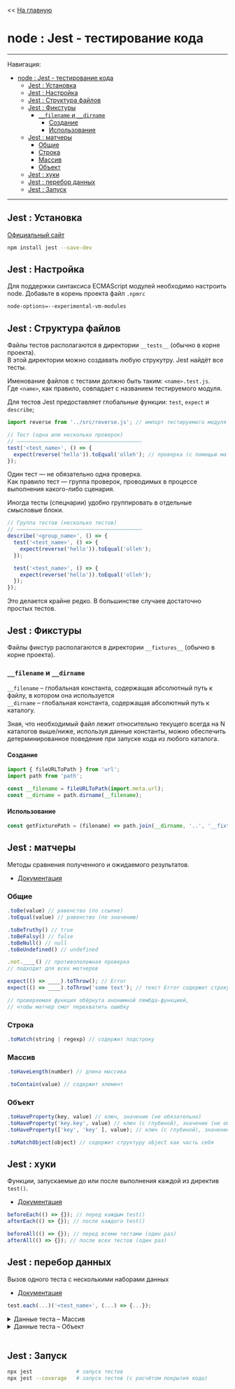 << [На главную](../README.md)

# node : Jest - тестирование кода

---

Навигация:

- [node : Jest - тестирование кода](#node--jest---тестирование-кода)
  - [Jest : Установка](#jest--установка)
  - [Jest : Настройка](#jest--настройка)
  - [Jest : Структура файлов](#jest--структура-файлов)
  - [Jest : Фикстуры](#jest--фикстуры)
    - [`__filename` и `__dirname`](#__filename-и-__dirname)
      - [Создание](#создание)
      - [Использование](#использование)
  - [Jest : матчеры](#jest--матчеры)
    - [Общие](#общие)
    - [Строка](#строка)
    - [Массив](#массив)
    - [Объект](#объект)
  - [Jest : хуки](#jest--хуки)
  - [Jest : перебор данных](#jest--перебор-данных)
  - [Jest : Запуск](#jest--запуск)

---

## Jest : Установка

[Официальный сайт](https://jestjs.io/)

```bash
npm install jest --save-dev
```

## Jest : Настройка

Для поддержки синтаксиса ECMAScript модулей необходимо настроить node.
Добавьте в корень проекта файл `.npmrc`

```bash
node-options=--experimental-vm-modules
```

## Jest : Структура файлов

Файлы тестов располагаются в директории `__tests__` (обычно в корне проекта).  
В этой директории можно создавать любую струкутру. Jest найдёт все тесты.

Именование файлов с тестами должно быть таким: `<name>.test.js`.  
Где `<name>`, как правило, совпадает с названием тестируемого модуля.

Для тестов Jest предоставляет глобальные функции: `test`, `expect` и `describe`;

```js
import reverse from '../src/reverse.js'; // импорт тестируемого модуля
```

```js
// Тест (одна или несколько проверок)
// ————————————————————————————————————————
test('<test_name>', () => {
  expect(reverse('hello')).toEqual('olleh'); // проверка (с помощью матчера)
});
```

Один тест — не обязательно одна проверка.  
Как правило тест — группа проверок, проводимых в процессе выполнения какого-либо сценария.

Иногда тесты (спецнарии) удобно группировать в отдельные смысловые блоки.

```js
// Группа тестов (несколько тестов)
// ————————————————————————————————————————
describe('<group_name>', () => {
  test('<test_name>', () => {
    expect(reverse('hello')).toEqual('olleh');
  });

  test('<test_name>', () => {
    expect(reverse('hello')).toEqual('olleh');
  });
});
```

Это делается крайне редко. В большинстве случаев достаточно простых тестов.

## Jest : Фикстуры

Файлы фикстур располагаются в директории `__fixtures__` (обычно в корне проекта).

### `__filename` и `__dirname`

`__filename` – глобальная константа, содержащая абсолютный путь к файлу, в котором она используется  
`__dirname` – глобальная константа, содержащая абсолютный путь к каталогу.

Зная, что необходимый файл лежит относительно текущего всегда на N каталогов выше/ниже, используя данные константы, можно обеспечить детерминированное поведение при запуске кода из любого каталога.

#### Создание

```js
import { fileURLToPath } from 'url';
import path from 'path';

const __filename = fileURLToPath(import.meta.url);
const __dirname = path.dirname(__filename);
```

#### Использование

```js
const getFixturePath = (filename) => path.join(__dirname, '..', '__fixtures__', filename);
```

## Jest : матчеры

Методы сравнения полученного и ожидаемого результатов.

- [Документация](https://jestjs.io/docs/expect)

### Общие

```js
.toBe(value) // равенство (по ссылке)
.toEqual(value) // равенство (по значению)
```

```js
.toBeTruthy() // true
.toBeFalsy() // false
.toBeNull() // null
.toBeUndefined() // undefined
```

```js
.not.____() // противоположная проверка
// подходит для всех матчеров
```

```js
expect(() => ____).toThrow(); // Error
expect(() => ____).toThrow('some text'); // текст Error содержит строку 'some text'

// проверяемая функция обёрнута анонимной лямбда-функцией,
// чтобы матчер смог перехватить ошибку
```

### Строка

```js
.toMatch(string | regexp) // содержит подстроку
```

### Массив

```js
.toHaveLength(number) // длина массива
```

```js
.toContain(value) // содержит элемент
```

### Объект

```js
.toHaveProperty(key, value) // ключ, значение (не обязательно)
.toHaveProperty('key.key', value) // ключ (с глубиной), значение (не обязательно)
.toHaveProperty(['key', 'key' ], value); // ключ (с глубиной), значение (не обязательно)
```

```js
.toMatchObject(object) // содержит структуру object как часть себя
```

## Jest : хуки

Функции, запускаемые до или после выполнения каждой из директив `test()`.

- [Документация](https://jestjs.io/docs/api#methods)

```js
beforeEach(() => {}); // перед каждым test()
afterEach(() => {}); // после каждого test()
```

```js
beforeAll(() => {}); // перед всеми тестами (один раз)
afterAll(() => {}); // после всех тестов (один раз)
```

## Jest : перебор данных

Вызов одного теста с несколькими наборами данных

- [Документация](https://jestjs.io/docs/api#testeachtablename-fn-timeout)

```js
test.each(...)('<test_name>', (...) => {...});
```

<details>
<summary>Данные теста – Массив</summary>

```js
test.each([
  [1, 2, 3], // 1 + 2 = 3
  [2, 5, 7], // 2 + 5 = 7
  [0, 4, 4], // 0 + 4 = 4
])('Array', (a, b, expected) => {
  // a + b = expected
  expect(a + b).toBe(expected);
});
```

</details>

<details>
<summary>Данные теста – Объект</summary>

```js
test.each([
  { a: 1, b: 2, expected: 3 }, // 1 + 2 = 3
  { a: 2, b: 5, expected: 7 }, // 2 + 5 = 7
  { a: 0, b: 4, expected: 4 }, // 0 + 4 = 4
])('Object', ({ a, b, expected }) => {
  // a + b = expected
  expect(a + b).toBe(expected);
});
```

</details><br>

## Jest : Запуск

```bash
npx jest              # запуск тестов
npx jest --coverage   # запуск тестов (с расчётом покрытия кода)
```
